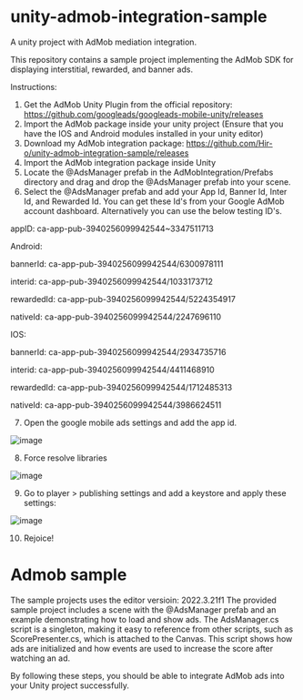 # unity-admob-integration-sample
A unity project with AdMob mediation integration.

This repository contains a sample project implementing the AdMob SDK for displaying interstitial, rewarded, and banner ads.

Instructions:

1. Get the AdMob Unity Plugin from the official repository: https://github.com/googleads/googleads-mobile-unity/releases
2. Import the AdMob package inside your unity project (Ensure that you have the IOS and Android modules installed in your unity editor)
3. Download my AdMob integration package: https://github.com/Hir-o/unity-admob-integration-sample/releases
4. Import the AdMob integration package inside Unity
5. Locate the @AdsManager prefab in the AdMobIntegration/Prefabs directory and drag and drop the @AdsManager prefab into your scene.
6. Select the @AdsManager prefab and add your App Id, Banner Id, Inter Id, and Rewarded Id. You can get these Id's from your Google AdMob account dashboard. Alternatively you can use the below testing ID's.

appID: ca-app-pub-3940256099942544~3347511713

Android:

bannerId: ca-app-pub-3940256099942544/6300978111

interid: ca-app-pub-3940256099942544/1033173712

rewardedId: ca-app-pub-3940256099942544/5224354917

nativeId: ca-app-pub-3940256099942544/2247696110

IOS:

bannerId: ca-app-pub-3940256099942544/2934735716

interid: ca-app-pub-3940256099942544/4411468910

rewardedId: ca-app-pub-3940256099942544/1712485313

nativeId: ca-app-pub-3940256099942544/3986624511

7. Open the google mobile ads settings and add the app id.

![image](https://github.com/Hir-o/unity-admob-integration-sample/assets/136099316/4b3b7e3f-240f-4e1c-ad19-7dfe65919794)

8. Force resolve libraries

![image](https://github.com/Hir-o/unity-admob-integration-sample/assets/136099316/6a3fec2a-bf70-48b3-98b9-cdde2db1f5ce)

9. Go to player > publishing settings and add a keystore and apply these settings:

![image](https://github.com/Hir-o/unity-admob-integration-sample/assets/136099316/3ebf1343-faae-4671-a608-ebf1e7fadad9)

10. Rejoice!

# Admob sample

The sample projects uses the editor versioin: 2022.3.21f1
The provided sample project includes a scene with the @AdsManager prefab and an example demonstrating how to load and show ads. The AdsManager.cs script is a singleton, making it easy to reference from other scripts, such as ScorePresenter.cs, which is attached to the Canvas. This script shows how ads are initialized and how events are used to increase the score after watching an ad.

By following these steps, you should be able to integrate AdMob ads into your Unity project successfully.

